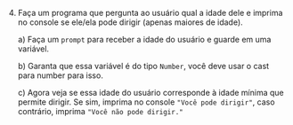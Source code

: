 4. Faça um programa que pergunta ao usuário qual a idade dele e imprima no console se ele/ela pode dirigir (apenas maiores de idade).
    
    a) Faça um `prompt` para receber a idade do usuário e guarde em uma variável.
    
    b) Garanta que essa variável é do tipo `Number`, você deve usar o cast para number para isso.
    
    c) Agora veja se essa idade do usuário corresponde à idade mínima que permite dirigir. Se sim, imprima no console `"Você pode dirigir"`, caso contrário, imprima `"Você não pode dirigir."`

